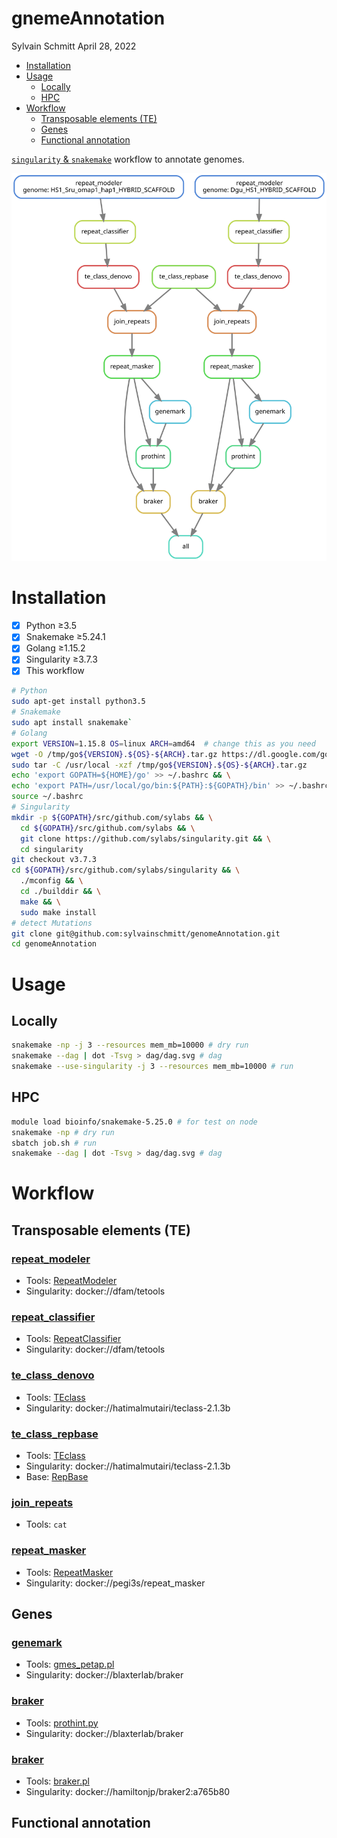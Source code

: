 gnemeAnnotation
================
Sylvain Schmitt
April 28, 2022

  - [Installation](#installation)
  - [Usage](#usage)
      - [Locally](#locally)
      - [HPC](#hpc)
  - [Workflow](#workflow)
      - [Transposable elements (TE)](#transposable-elements-te)
      - [Genes](#genes)
      - [Functional annotation](#functional-annotation)

[`singularity` &
`snakemake`](https://github.com/sylvainschmitt/snakemake_singularity)
workflow to annotate genomes.

![Workflow.](dag/dag.svg)

# Installation

  - [x] Python ≥3.5
  - [x] Snakemake ≥5.24.1
  - [x] Golang ≥1.15.2
  - [x] Singularity ≥3.7.3
  - [x] This workflow

<!-- end list -->

``` bash
# Python
sudo apt-get install python3.5
# Snakemake
sudo apt install snakemake`
# Golang
export VERSION=1.15.8 OS=linux ARCH=amd64  # change this as you need
wget -O /tmp/go${VERSION}.${OS}-${ARCH}.tar.gz https://dl.google.com/go/go${VERSION}.${OS}-${ARCH}.tar.gz && \
sudo tar -C /usr/local -xzf /tmp/go${VERSION}.${OS}-${ARCH}.tar.gz
echo 'export GOPATH=${HOME}/go' >> ~/.bashrc && \
echo 'export PATH=/usr/local/go/bin:${PATH}:${GOPATH}/bin' >> ~/.bashrc && \
source ~/.bashrc
# Singularity
mkdir -p ${GOPATH}/src/github.com/sylabs && \
  cd ${GOPATH}/src/github.com/sylabs && \
  git clone https://github.com/sylabs/singularity.git && \
  cd singularity
git checkout v3.7.3
cd ${GOPATH}/src/github.com/sylabs/singularity && \
  ./mconfig && \
  cd ./builddir && \
  make && \
  sudo make install
# detect Mutations
git clone git@github.com:sylvainschmitt/genomeAnnotation.git
cd genomeAnnotation
```

# Usage

## Locally

``` bash
snakemake -np -j 3 --resources mem_mb=10000 # dry run
snakemake --dag | dot -Tsvg > dag/dag.svg # dag
snakemake --use-singularity -j 3 --resources mem_mb=10000 # run
```

## HPC

``` bash
module load bioinfo/snakemake-5.25.0 # for test on node
snakemake -np # dry run
sbatch job.sh # run
snakemake --dag | dot -Tsvg > dag/dag.svg # dag
```

# Workflow

<!-- https://www.bioinformatics.uni-muenster.de/publication_data/P.californicus_annotation/repeat_masking.hbi?lang=en -->

## Transposable elements (TE)

<!-- ### [repet](https://github.com/sylvainschmitt/genomeAnnotation/blob/main/rules/repet.smk) -->

<!-- * Tools: [REPET](https://urgi.versailles.inra.fr/Tools/REPET) -->

<!-- * Singularity: docker://urgi/docker_vre_aio -->

### [repeat\_modeler](https://github.com/sylvainschmitt/genomeAnnotation/blob/main/rules/repeat_modeler.smk)

  - Tools:
    [RepeatModeler](https://github.com/Dfam-consortium/RepeatModeler)
  - Singularity: docker://dfam/tetools

### [repeat\_classifier](https://github.com/sylvainschmitt/genomeAnnotation/blob/main/rules/repeat_classifier.smk)

  - Tools:
    [RepeatClassifier](https://github.com/Dfam-consortium/RepeatModeler)
  - Singularity: docker://dfam/tetools

### [te\_class\_denovo](https://github.com/sylvainschmitt/genomeAnnotation/blob/main/rules/te_class_denovo.smk)

  - Tools:
    [TEclass](https://www.compgen.uni-muenster.de/tools/teclass/index.hbi?lang=en)
  - Singularity: docker://hatimalmutairi/teclass-2.1.3b

### [te\_class\_repbase](https://github.com/sylvainschmitt/genomeAnnotation/blob/main/rules/te_class_repbase.smk)

  - Tools:
    [TEclass](https://www.compgen.uni-muenster.de/tools/teclass/index.hbi?lang=en)
  - Singularity: docker://hatimalmutairi/teclass-2.1.3b
  - Base: [RepBase](https://www.girinst.org/server/RepBase/index.php)

### [join\_repeats](https://github.com/sylvainschmitt/genomeAnnotation/blob/main/rules/join_repeats.smk)

  - Tools: `cat`

### [repeat\_masker](https://github.com/sylvainschmitt/genomeAnnotation/blob/main/rules/repeat_masker.smk)

  - Tools:
    [RepeatMasker](https://stab.st-andrews.ac.uk/wiki/index.php/Repeatmasker)
  - Singularity: docker://pegi3s/repeat\_masker

## Genes

### [genemark](https://github.com/sylvainschmitt/genomeAnnotation/blob/main/rules/genemark.smk)

  - Tools: [gmes\_petap.pl](http://exon.gatech.edu/GeneMark/)
  - Singularity: docker://blaxterlab/braker

### [braker](https://github.com/sylvainschmitt/genomeAnnotation/blob/main/rules/braker.smk)

  - Tools: [prothint.py](https://github.com/gatech-genemark/ProtHint)
  - Singularity: docker://blaxterlab/braker

### [braker](https://github.com/sylvainschmitt/genomeAnnotation/blob/main/rules/braker.smk)

  - Tools:
    [braker.pl](https://github.com/Gaius-Augustus/BRAKER#running-braker)
  - Singularity: docker://hamiltonjp/braker2:a765b80

## Functional annotation
